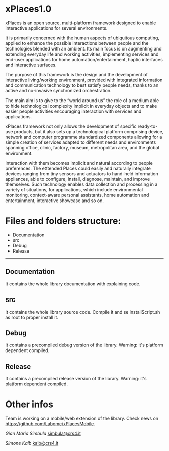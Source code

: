 xPlaces1.0
==========

xPlaces is an open source, multi-platform framework designed to enable interactive applications for several environments.

It is primarily concerned with the human aspects of ubiquitous computing, applied to enhance the possible interactions between people and the technologies blended with an ambient. 
Its main focus is on augmenting and extending everyday life and working activities, implementing services and end-user applications for home automation/entertainment, haptic interfaces and interactive surfaces.

The purpose of this framework is the design and the development of interactive living/working environment, provided with integrated information and communication technology to best satisfy people needs, thanks to an active and no-invasive synchronized orchestration. 

The main aim is to give to the “world around us” the role of a medium able to hide technological complexity implicit in everyday objects and to make easier people activities encouraging interaction with services and applications. 

xPlaces framework not only allows the development of specific ready-to-use products, but it also sets up a technological platform comprising device, network and computer programme standardized components allowing for a simple creation of services adapted to different needs and environments spanning office, clinic, factory, museum, metropolitan area, and the global environment. 

Interaction with them becomes implicit and natural according to people preferences. 
The eXtended Places could easily and naturally integrate devices ranging from tiny sensors and actuators to hand-held information appliances, able to configure, install, diagnose, maintain, and improve themselves. 
Such technology enables data collection and processing in a variety of situations, for applications, which include environmental monitoring, context-aware personal assistants, home automation and entertainment, interactive showcase and so on.

# Files and folders structure:

  * Documentation
  * src
  * Debug
  * Release

***
## Documentation 
It contains the whole library documentation with explaining code.
## src 
It contains the whole library source code. Compile it and se installScript.sh as root to proper install it.
## Debug 
It contains a precompiled debug version of the library. Warning: it's platform dependent compiled.
## Release
It contains a precompiled release version of the library. Warning: it's platform dependent compiled.

# Other infos
Team is working on a mobile/web extension of the library. Check news on https://github.com/Labomc/xPlacesMobile.

*Gian Maria Simbula*
simbula@crs4.it

*Simone Kalb*
kalb@crs4.it
